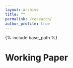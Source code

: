 ```yaml
---
layout: archive
title: ""
permalink: /research/
author_profile: true
---
```


{% include base_path %}

# Working Paper

